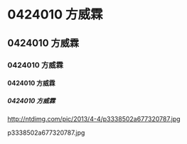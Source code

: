 # 0424010 方威霖
## 0424010 方威霖
### 0424010 方威霖
#### 0424010 方威霖
##### 0424010 方威霖
http://ntdimg.com/pic/2013/4-4/p3338502a677320787.jpg

p3338502a677320787.jpg
